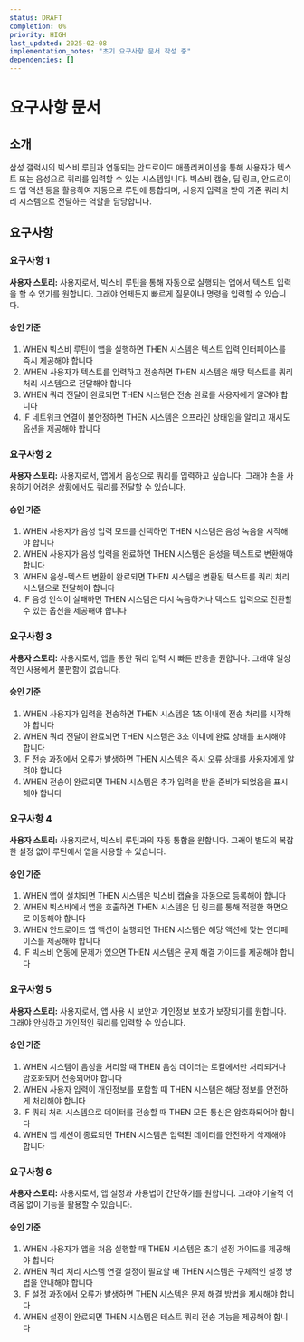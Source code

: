 ```yaml
---
status: DRAFT
completion: 0%
priority: HIGH
last_updated: 2025-02-08
implementation_notes: "초기 요구사항 문서 작성 중"
dependencies: []
---
```


# 요구사항 문서

## 소개

삼성 갤럭시의 빅스비 루틴과 연동되는 안드로이드 애플리케이션을 통해 사용자가 텍스트 또는 음성으로 쿼리를 입력할 수 있는 시스템입니다. 빅스비 캡슐, 딥 링크, 안드로이드 앱 액션 등을 활용하여 자동으로 루틴에 통합되며, 사용자 입력을 받아 기존 쿼리 처리 시스템으로 전달하는 역할을 담당합니다.

## 요구사항

### 요구사항 1

**사용자 스토리:** 사용자로서, 빅스비 루틴을 통해 자동으로 실행되는 앱에서 텍스트 입력을 할 수 있기를 원합니다. 그래야 언제든지 빠르게 질문이나 명령을 입력할 수 있습니다.

#### 승인 기준

1. WHEN 빅스비 루틴이 앱을 실행하면 THEN 시스템은 텍스트 입력 인터페이스를 즉시 제공해야 합니다
2. WHEN 사용자가 텍스트를 입력하고 전송하면 THEN 시스템은 해당 텍스트를 쿼리 처리 시스템으로 전달해야 합니다
3. WHEN 쿼리 전달이 완료되면 THEN 시스템은 전송 완료를 사용자에게 알려야 합니다
4. IF 네트워크 연결이 불안정하면 THEN 시스템은 오프라인 상태임을 알리고 재시도 옵션을 제공해야 합니다

### 요구사항 2

**사용자 스토리:** 사용자로서, 앱에서 음성으로 쿼리를 입력하고 싶습니다. 그래야 손을 사용하기 어려운 상황에서도 쿼리를 전달할 수 있습니다.

#### 승인 기준

1. WHEN 사용자가 음성 입력 모드를 선택하면 THEN 시스템은 음성 녹음을 시작해야 합니다
2. WHEN 사용자가 음성 입력을 완료하면 THEN 시스템은 음성을 텍스트로 변환해야 합니다
3. WHEN 음성-텍스트 변환이 완료되면 THEN 시스템은 변환된 텍스트를 쿼리 처리 시스템으로 전달해야 합니다
4. IF 음성 인식이 실패하면 THEN 시스템은 다시 녹음하거나 텍스트 입력으로 전환할 수 있는 옵션을 제공해야 합니다

### 요구사항 3

**사용자 스토리:** 사용자로서, 앱을 통한 쿼리 입력 시 빠른 반응을 원합니다. 그래야 일상적인 사용에서 불편함이 없습니다.

#### 승인 기준

1. WHEN 사용자가 입력을 전송하면 THEN 시스템은 1초 이내에 전송 처리를 시작해야 합니다
2. WHEN 쿼리 전달이 완료되면 THEN 시스템은 3초 이내에 완료 상태를 표시해야 합니다
3. IF 전송 과정에서 오류가 발생하면 THEN 시스템은 즉시 오류 상태를 사용자에게 알려야 합니다
4. WHEN 전송이 완료되면 THEN 시스템은 추가 입력을 받을 준비가 되었음을 표시해야 합니다

### 요구사항 4

**사용자 스토리:** 사용자로서, 빅스비 루틴과의 자동 통합을 원합니다. 그래야 별도의 복잡한 설정 없이 루틴에서 앱을 사용할 수 있습니다.

#### 승인 기준

1. WHEN 앱이 설치되면 THEN 시스템은 빅스비 캡슐을 자동으로 등록해야 합니다
2. WHEN 빅스비에서 앱을 호출하면 THEN 시스템은 딥 링크를 통해 적절한 화면으로 이동해야 합니다
3. WHEN 안드로이드 앱 액션이 실행되면 THEN 시스템은 해당 액션에 맞는 인터페이스를 제공해야 합니다
4. IF 빅스비 연동에 문제가 있으면 THEN 시스템은 문제 해결 가이드를 제공해야 합니다

### 요구사항 5

**사용자 스토리:** 사용자로서, 앱 사용 시 보안과 개인정보 보호가 보장되기를 원합니다. 그래야 안심하고 개인적인 쿼리를 입력할 수 있습니다.

#### 승인 기준

1. WHEN 시스템이 음성을 처리할 때 THEN 음성 데이터는 로컬에서만 처리되거나 암호화되어 전송되어야 합니다
2. WHEN 사용자 입력이 개인정보를 포함할 때 THEN 시스템은 해당 정보를 안전하게 처리해야 합니다
3. IF 쿼리 처리 시스템으로 데이터를 전송할 때 THEN 모든 통신은 암호화되어야 합니다
4. WHEN 앱 세션이 종료되면 THEN 시스템은 입력된 데이터를 안전하게 삭제해야 합니다

### 요구사항 6

**사용자 스토리:** 사용자로서, 앱 설정과 사용법이 간단하기를 원합니다. 그래야 기술적 어려움 없이 기능을 활용할 수 있습니다.

#### 승인 기준

1. WHEN 사용자가 앱을 처음 실행할 때 THEN 시스템은 초기 설정 가이드를 제공해야 합니다
2. WHEN 쿼리 처리 시스템 연결 설정이 필요할 때 THEN 시스템은 구체적인 설정 방법을 안내해야 합니다
3. IF 설정 과정에서 오류가 발생하면 THEN 시스템은 문제 해결 방법을 제시해야 합니다
4. WHEN 설정이 완료되면 THEN 시스템은 테스트 쿼리 전송 기능을 제공해야 합니다